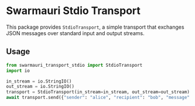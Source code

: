 # Swarmauri Stdio Transport

This package provides `StdioTransport`, a simple transport that exchanges JSON messages over standard input and output streams.

## Usage

```python
from swarmauri_transport_stdio import StdioTransport
import io

in_stream = io.StringIO()
out_stream = io.StringIO()
transport = StdioTransport(in_stream=in_stream, out_stream=out_stream)
await transport.send({"sender": "alice", "recipient": "bob", "message": {"hello": "world"}})
```
